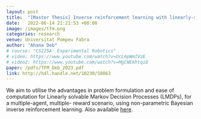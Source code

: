 ```yaml
---
layout: post
title:  "[Master Thesis] Inverse reinforcement learning with linearly-solvable MDPs for multiple reward functions"
date:   2022-06-14 21:21:53 +00:00
image: /images/tfm.png
categories: research
venue: Universitat Pompeu Fabra
author: "Ahana Deb"
# course: "CS225A: Experimental Robotics"
# video: https://www.youtube.com/watch?v=UcLmpWmIVzE
# video2: https://www.youtube.com/watch?v=MgCWEkhtqiQ
paper: /pdfs/TFM_Deb_2023.pdf
link: http://hdl.handle.net/10230/58063
---
```

We aim to utilise the advantages in problem formulation and ease of computation for  Linearly solvable Markov Decision Processes (LMDPs), for a multiple-agent, multiple- reward scenario, using non-parametric Bayesian inverse reinforcement learning. Also available [here](http://hdl.handle.net/10230/58063).

<!-- [CS225A Paper](/pdfs/cs225a.pdf){:target="_blank"}

[Short demo video on YouTube](https://www.youtube.com/watch?v=UcLmpWmIVzE)

[Longer demo video on YouTube](https://www.youtube.com/watch?v=MgCWEkhtqiQ)

<center>
<iframe src="http://www.youtube.com/embed/MgCWEkhtqiQ" frameborder="0" height="315" width="560"></iframe>
</center> -->